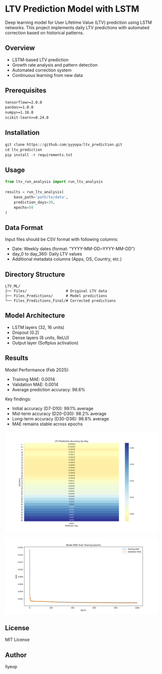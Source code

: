 # LTV Prediction Model with LSTM

Deep learning model for User Lifetime Value (LTV) prediction using LSTM networks. This project implements daily LTV predictions with automated correction based on historical patterns.

## Overview

- LSTM-based LTV prediction
- Growth rate analysis and pattern detection  
- Automated correction system
- Continuous learning from new data

## Prerequisites

```txt
tensorflow>=2.0.0
pandas>=1.0.0
numpy>=1.18.0
scikit-learn>=0.24.0
```

## Installation
```python
git clone https://github.com/yyyopa/ltv_prediction.git
cd ltv_prediction
pip install -r requirements.txt
```

## Usage
```python
from ltv_run_analysis import run_ltv_analysis

results = run_ltv_analysis(
    base_path='path/to/data',
    prediction_days=30,
    epochs=50
)
```
## Data Format
Input files should be CSV format with following columns:

- Date: Weekly dates (format: "YYYY-MM-DD~YYYY-MM-DD")
- day_0 to day_360: Daily LTV values
- Additional metadata columns (Apps, OS, Country, etc.)

## Directory Structure
```
LTV_ML/
├── Files/                  # Original LTV data
├── Files_Predictions/      # Model predictions
└── Files_Predictions_Final/# Corrected predictions
```

## Model Architecture
- LSTM layers (32, 16 units)
- Dropout (0.2)
- Dense layers (8 units, ReLU)
- Output layer (Softplus activation)

## Results
Model Performance (Feb 2025):
- Training MAE: 0.0014
- Validation MAE: 0.0014 
- Average prediction accuracy: 98.6%

Key findings:
- Initial accuracy (D7-D10): 99.1% average
- Mid-term accuracy (D20-D30): 98.2% average
- Long-term accuracy (D30-D36): 98.8% average
- MAE remains stable across epochs

![Prediction Accuracy](results/prediction_accuracy.png)

![MAE Trend](results/mae_trend.png)

## License
MIT License

## Author
Ilyeop
